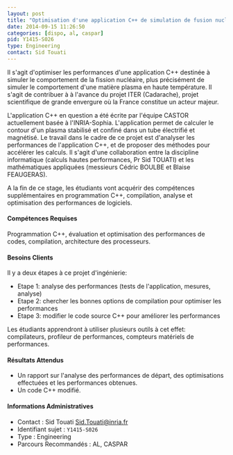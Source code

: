 ```yaml
---
layout: post
title: "Optimisation d'une application C++ de simulation de fusion nucléaire"
date: 2014-09-15 11:26:50
categories: [dispo, al, caspar]
pid: Y1415-S026
type: Engineering
contact: Sid Touati
---
```

       
Il s'agit d'optimiser les performances d'une application C++ destinée à simuler le comportement de la fission nucléaire, plus précisément de simuler le comportement d'une matière plasma en haute température. Il s'agit de contribuer à à l'avance du  projet ITER (Cadarache), projet scientifique de grande envergure où la France constitue un acteur majeur.

L'application C++ en question a été écrite par l'équipe CASTOR actuellement basée à l'INRIA-Sophia.  L'application permet de calculer le contour d'un plasma stabilisé et confiné dans un tube électrifié et magnétisé. Le travail dans le cadre de ce projet est d'analyser les performances de l'application C++, et de proposer des méthodes pour accélérer les calculs. Il s'agit d'une collaboration entre la discipline informatique (calculs hautes performances, Pr Sid TOUATI) et les mathématiques appliquées (messieurs Cédric BOULBE et Blaise FEAUGERAS).

A la fin de ce stage, les étudiants vont acquérir des compétences supplémentaires en programmation C++, compilation, analyse et optimisation des performances de logiciels.

#### Compétences Requises
Programmation C++, évaluation et optimisation des performances de codes, compilation, architecture des processeurs.


#### Besoins Clients
Il y a deux étapes à ce projet d'ingénierie:
- Etape 1: analyse des performances (tests de l'application, mesures, analyse)
- Etape 2: chercher les bonnes options de compilation pour optimiser les performances
- Etape 3: modifier le code source C++ pour améliorer les performances

Les étudiants apprendront à utiliser plusieurs outils à cet effet: compilateurs, profileur de performances, compteurs matériels de performances.

#### Résultats Attendus
- Un rapport sur l'analyse des performances de départ, des optimisations effectuées et les performances obtenues.
- Un code C++ modifié.
     

#### Informations Administratives
  * Contact : Sid Touati <Sid.Touati@inria.fr>
  * Identifiant sujet : `Y1415-S026`
  * Type : Engineering
  * Parcours Recommandés : AL, CASPAR
     